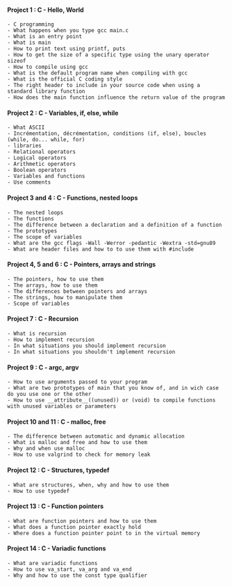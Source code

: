 #### Project 1 : C - Hello, World

    - C programming
    - What happens when you type gcc main.c
    - What is an entry point
    - What is main
    - How to print text using printf, puts
    - How to get the size of a specific type using the unary operator sizeof
    - How to compile using gcc
    - What is the default program name when compiling with gcc
    - What is the official C coding style
    - The right header to include in your source code when using a standard library function
    - How does the main function influence the return value of the program

#### Project 2 : C - Variables, if, else, while

    - What ASCII
    - Incrémentation, décrémentation, conditions (if, else), boucles (while, do... while, for)
    - libraries
    - Relational operators
    - Logical operators
    - Arithmetic operators
    - Boolean operators
    - Variables and functions
    - Use comments

#### Project 3 and 4 : C - Functions, nested loops

    - The nested loops
    - The functions
    - The difference between a declaration and a definition of a function
    - The prototypes
    - The scope of variables
    - What are the gcc flags -Wall -Werror -pedantic -Wextra -std=gnu89
    - What are header files and how to to use them with #include

#### Project 4, 5 and 6 : C - Pointers, arrays and strings

    - The pointers, how to use them
    - The arrays, how to use them
    - The differences between pointers and arrays
    - The strings, how to manipulate them
    - Scope of variables

#### Project 7 : C - Recursion

    - What is recursion
    - How to implement recursion
    - In what situations you should implement recursion
    - In what situations you shouldn't implement recursion

#### Project 9 : C - argc, argv

    - How to use arguments passed to your program
    - What are two prototypes of main that you know of, and in wich case do you use one or the other
    - How to use __attribute__((unused)) or (void) to compile functions with unused variables or parameters

#### Project 10 and 11 : C - malloc, free

    - The difference between automatic and dynamic allocation
    - What is malloc and free and how to use them
    - Why and when use malloc
    - How to use valgrind to check for memory leak

#### Project 12 : C - Structures, typedef

    - What are structures, when, why and how to use them
    - How to use typedef

#### Project 13 : C - Function pointers

    - What are function pointers and how to use them
    - What does a function pointer exactly hold
    - Where does a function pointer point to in the virtual memory

#### Project 14 : C - Variadic functions

    - What are variadic functions
    - How to use va_start, va_arg and va_end
    - Why and how to use the const type qualifier


